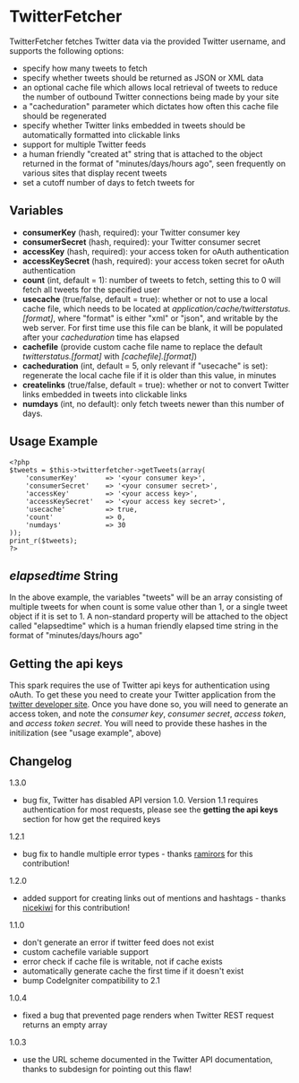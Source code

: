 TwitterFetcher
==============

TwitterFetcher fetches Twitter data via the provided Twitter username, and supports the following options:

- specify how many tweets to fetch
- specify whether tweets should be returned as JSON or XML data
- an optional cache file which allows local retrieval of tweets to reduce the number of outbound Twitter connections being made by your site
- a "cacheduration" parameter which dictates how often this cache file should be regenerated
- specify whether Twitter links embedded in tweets should be automatically formatted into clickable links
- support for multiple Twitter feeds
- a human friendly "created at" string that is attached to the object returned in the format of "minutes/days/hours ago", seen frequently on various sites that display recent tweets
- set a cutoff number of days to fetch tweets for

Variables
---------

- **consumerKey** (hash, required): your Twitter consumer key
- **consumerSecret** (hash, required): your Twitter consumer secret
- **accessKey** (hash, required): your access token for oAuth authentication
- **accessKeySecret** (hash, required): your access token secret for oAuth authentication
- **count** (int, default = 1): number of tweets to fetch, setting this to 0 will fetch all tweets for the specified user
- **usecache** (true/false, default = true): whether or not to use a local cache file, which needs to be located at *application/cache/twitterstatus.[format]*, where "format" is either "xml" or "json", and writable by the web server. For first time use this file can be blank, it will be populated after your *cacheduration* time has elapsed
- **cachefile** (provide custom cache file name to replace the default *twitterstatus.[format]* with *[cachefile].[format]*)
- **cacheduration** (int, default = 5, only relevant if "usecache" is set): regenerate the local cache file if it is older than this value, in minutes
- **createlinks** (true/false, default = true): whether or not to convert Twitter links embedded in tweets into clickable links
- **numdays** (int, no default): only fetch tweets newer than this number of days.

Usage Example
-------------

	<?php
	$tweets = $this->twitterfetcher->getTweets(array(
		'consumerKey'		=> '<your consumer key>',
		'consumerSecret'	=> '<your consumer secret>',
		'accessKey'			=> '<your access key>',
		'accessKeySecret'	=> '<your access key secret>',
		'usecache' 			=> true,
		'count' 			=> 0,
		'numdays' 			=> 30
	));
	print_r($tweets);
	?>

*elapsedtime* String
--------------------

In the above example, the variables "tweets" will be an array consisting of multiple tweets for when count is some value other than 1, or a single tweet object if it is set to 1. A non-standard property will be attached to the object called "elapsedtime" which is a human friendly elapsed time string in the format of "minutes/days/hours ago"

Getting the api keys
--------------------

This spark requires the use of Twitter api keys for authentication using oAuth. To get these you need to create your Twitter application from the [twitter developer site](https://dev.twitter.com/apps). Once you have done so, you will need to generate an access token, and note the *consumer key*, *consumer secret*, *access token*, and *access token secret*. You will need to provide these hashes in the initilization (see "usage example", above)

Changelog
----------

1.3.0
- bug fix, Twitter has disabled API version 1.0. Version 1.1 requires authentication for most requests, please see the __getting the api keys__ section for how get the required keys

1.2.1

- bug fix to handle multiple error types - thanks [ramirors](https://github.com/ramirors) for this contribution!

1.2.0

- added support for creating links out of mentions and hashtags - thanks [nicekiwi](https://github.com/nicekiwi) for this contribution!

1.1.0

- don't generate an error if twitter feed does not exist
- custom cachefile variable support
- error check if cache file is writable, not if cache exists
- automatically generate cache the first time if it doesn't exist
- bump CodeIgniter compatibility to 2.1

1.0.4

- fixed a bug that prevented page renders when Twitter REST request returns an empty array

1.0.3

- use the URL scheme documented in the Twitter API documentation, thanks to subdesign for pointing out this flaw!
